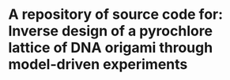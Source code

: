 # A repository of source code for: Inverse design of a pyrochlore lattice of DNA origami through model-driven experiments
